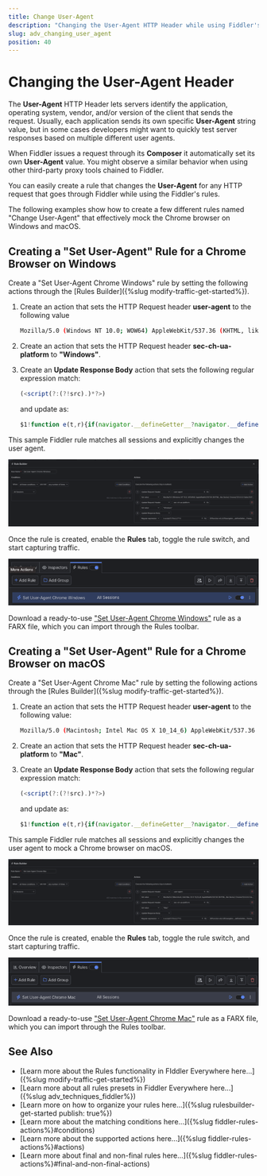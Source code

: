 ```yaml
---
title: Change User-Agent
description: "Changing the User-Agent HTTP Header while using Fiddler's rules."
slug: adv_changing_user_agent
position: 40
---
```


# Changing the User-Agent Header

The **User-Agent** HTTP Header lets servers identify the application, operating system, vendor, and/or version of the client that sends the request. Usually, each application sends its own specific **User-Agent** string value, but in some cases developers might want to quickly test server responses based on multiple different user agents.

When Fiddler issues a request through its **Composer** it automatically set its own **User-Agent** value. You might observe a similar behavior when using other third-party proxy tools chained to Fiddler.

You can easily create a rule that changes the **User-Agent** for any HTTP request that goes through Fiddler while using the Fiddler's rules.

The following examples show how to create a few different rules named "Change User-Agent" that effectively mock the Chrome browser on Windows and macOS.

## Creating a "Set User-Agent" Rule for a Chrome Browser on Windows

Create a "Set User-Agent Chrome Windows" rule by setting the following actions through the [Rules Builder]({%slug modify-traffic-get-started%}).

1. Create an action that sets the HTTP Request header **user-agent** to the following value 

    ```bash
    Mozilla/5.0 (Windows NT 10.0; WOW64) AppleWebKit/537.36 (KHTML, like Gecko) Chrome/123.0.0.0 Safari/537.36`.
    ```

1. Create an action that sets the HTTP Request header **sec-ch-ua-platform** to **"Windows"**.

1. Create an **Update Response Body** action that sets the following regular expression match:
    
    ```javascript
    (<script(?:(?!src).)*?>)
    ```

    and update as:

    ```javascript
    $1!function e(t,r){if(navigator.__defineGetter__?navigator.__defineGetter__("userAgent",function(){return r}):Object.defineProperty&&Object.defineProperty(navigator,"userAgent",{get:function(){return r}}),t.navigator.userAgent!==r){var n={get:function(){return r}};try{Object.defineProperty(t.navigator,"userAgent",n)}catch(i){t.navigator=Object.create(navigator,{userAgent:n})}}}(window,"Mozilla/5.0 (Windows NT 10.0; WOW64) AppleWebKit/537.36 (KHTML, like Gecko) Chrome/123.0.0.0 Safari/537.36");
    ```

This sample Fiddler rule matches all sessions and explicitly changes the user agent.

![Creating "Set User-Agent Chrome Windows" rule](../../images/advanced/adv-change-ua-chrome-windows.png)

Once the rule is created, enable the **Rules** tab, toggle the rule switch, and start capturing traffic.

![Activating the "Set User-Agent Chrome Windows" rule](../../images/advanced/adv-change-ua-chrome-windows-active.png)


Download a ready-to-use <a href="https://github.com/telerik/fiddler-everywhere/tree/master/rules/changing-user-agent-chrome-windows" target="_blank">"Set User-Agent Chrome Windows"</a> rule as a FARX file, which you can import through the Rules toolbar.

## Creating a "Set User-Agent" Rule for a Chrome Browser on macOS

Create a "Set User-Agent Chrome Mac" rule by setting the following actions through the [Rules Builder]({%slug modify-traffic-get-started%}).

1. Create an action that sets the HTTP Request header **user-agent** to the following value: 

    ```bash
    Mozilla/5.0 (Macintosh; Intel Mac OS X 10_14_6) AppleWebKit/537.36 (KHTML, like Gecko) Chrome/123.0.0.0 Safari/537.36
    ```

1. Create an action that sets the HTTP Request header **sec-ch-ua-platform** to **"Mac"**.

1. Create an **Update Response Body** action that sets the following regular expression match:

    ```javascript
    (<script(?:(?!src).)*?>)
    ```

    and update as:

    ```javascript
    $1!function e(t,r){if(navigator.__defineGetter__?navigator.__defineGetter__("userAgent",function(){return r}):Object.defineProperty&&Object.defineProperty(navigator,"userAgent",{get:function(){return r}}),t.navigator.userAgent!==r){var n={get:function(){return r}};try{Object.defineProperty(t.navigator,"userAgent",n)}catch(i){t.navigator=Object.create(navigator,{userAgent:n})}}}(window,"Mozilla/5.0 (Macintosh; Intel Mac OS X 10_14_6) AppleWebKit/537.36 (KHTML, like Gecko) Chrome/123.0.0.0 Safari/537.36");
    ```


This sample Fiddler rule matches all sessions and explicitly changes the user agent to mock a Chrome browser on macOS.

![Creating "Set User-Agent Chrome Mac" rule](../../images/advanced/adv-change-ua-chrome-mac.png)

Once the rule is created, enable the **Rules** tab, toggle the rule switch, and start capturing traffic.

![Activating the "Set User-Agent Chrome Mac" rule](../../images/advanced/adv-change-ua-chrome-mac-active.png)

Download a ready-to-use <a href="https://github.com/telerik/fiddler-everywhere/tree/master/rules/changing-user-agent-chrome-macos" target="_blank">"Set User-Agent Chrome Mac"</a> rule as a FARX file, which you can import through the Rules toolbar.

 
  
## See Also

* [Learn more about the Rules functionality in FIddler Everywhere here...]({%slug modify-traffic-get-started%})
* [Learn more about all rules presets in Fiddler Everywhere here...]({%slug adv_techniques_fiddler%})
* [Learn more on how to organize your rules here...]({%slug rulesbuilder-get-started
publish: true%})
* [Learn more about the matching conditions here...]({%slug fiddler-rules-actions%}#conditions)
* [Learn more about the supported actions here...]({%slug fiddler-rules-actions%}#actions)
* [Learn more about final and non-final rules here...]({%slug fiddler-rules-actions%}#final-and-non-final-actions)